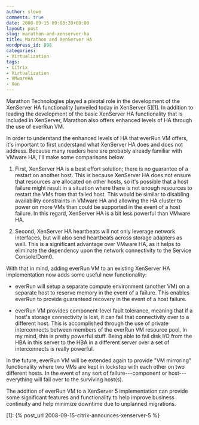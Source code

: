 ```yaml
---
author: slowe
comments: true
date: 2008-09-15 09:03:28+00:00
layout: post
slug: marathon-and-xenserver-ha
title: Marathon and XenServer HA
wordpress_id: 898
categories:
- Virtualization
tags:
- Citrix
- Virtualization
- VMwareHA
- Xen
---
```


Marathon Technologies played a pivotal role in the development of the XenServer HA functionality [unveiled today in XenServer 5][1]. In addition to leading the development of the basic XenServer HA functionality that is included in XenServer, Marathon also offers enhanced levels of HA through the use of everRun VM.

In order to understand the enhanced levels of HA that everRun VM offers, it's important to first understand what XenServer HA does and does not address. Because many readers here are probably already familiar with VMware HA, I'll make some comparisons below.

1. First, XenServer HA is a best effort solution; there is no guarantee of a restart on another host. This is because XenServer HA does not ensure that resources are allocated on other hosts, so it's possible that a host failure might result in a situation where there is not enough resources to restart the VMs from that failed host. This would be similar to disabling availability constraints in VMware HA and allowing the HA cluster to power on more VMs than could be supported in the event of a host failure. In this regard, XenServer HA is a bit less powerful than VMware HA.

2. Second, XenServer HA heartbeats will not only leverage network interfaces, but will also send heartbeats across storage adapters as well. This is a significant advantage over VMware HA, as it helps to eliminate the dependency upon the network connectivity to the Service Console/Dom0.

With that in mind, adding everRun VM to an existing XenServer HA implementation now adds some useful new functionality:

* everRun will setup a separate compute environment (another VM) on a separate host to reserve memory in the event of a failure. This enables everRun to provide guaranteed recovery in the event of a host failure.

* everRun VM provides component-level fault tolerance, meaning that if a host's storage connectivity is lost, it can fail that connectivity over to a different host. This is accomplished through the use of private interconnects between members of the everRun VM resource pool. In my mind, this is pretty powerful stuff. Being able to fail disk I/O from the HBA in this server to the HBA in a different server over a set of interconnects is really powerful.

In the future, everRun VM will be extended again to provide "VM mirroring" functionality where two VMs are kept in lockstep with each other on two different hosts. In the event of any sort of failure---component or host---everything will fail over to the surviving host(s).

The addition of everRun VM to a XenServer 5 implementation can provide some significant features and functionality to help improve business continuity and help minimize downtime due to unplanned migrations.

[1]: {% post_url 2008-09-15-citrix-announces-xenserver-5 %}
